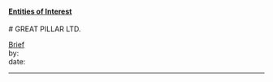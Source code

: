 #### [Entities of Interest](/list.html)
<link rel="stylesheet" type="text/css" href="../../assets/style.css">
# GREAT PILLAR LTD.

[comment]: <> (Add/Remove information below as you want)
[comment]: <> (Markdown cheatsheet: https://github.com/adam-p/markdown-here/wiki/Markdown-Cheatsheet)
[Brief](Brief.md)  
by:  
date:  

---
[comment]: <> (Add your content here)